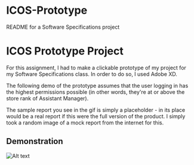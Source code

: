 # ICOS-Prototype
README for a Software Specifications project
# ICOS Prototype Project

For this assignment, I had to make a clickable prototype of my project for my Software Specifications class. In order to do so, I used Adobe XD.

The following demo of the prototype assumes that the user logging in has the highest permissions possible (in other words, they're at or above the store rank of Assistant Manager).

The sample report you see in the gif is simply a placeholder - in its place would be a real report if this were the full version of the product. I simply took a random image of a mock report from the internet for this.

## Demonstration
![Alt text](projectGIF.gif)
